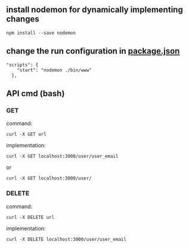 
## install nodemon for dynamically implementing changes
```
npm install --save nodemon
```

## change the run configuration in [package.json](package.json)
```
"scripts": {
    "start": "nodemon ./bin/www"
  },
```
## API cmd (bash)

### GET
command:
```
curl -X GET url
```

implementation:
```
curl -X GET localhost:3000/user/user_email
```
or 
```
curl -X GET localhost:3000/user/
```

### DELETE
command:
```
curl -X DELETE url
```

implementation:
```
curl -X DELETE localhost:3000/user/user_email
```

